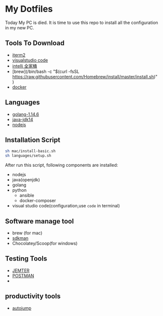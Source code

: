 # My Dotfiles

Today My PC is died. It is time to use this repo to install all the configuration in my new PC.

##  Tools To Download

- [iterm2](https://www.iterm2.com/)
- [visualstudio code](https://code.visualstudio.com/)
- [intellj 全家桶](https://www.jetbrains.com/)
- [brew](/bin/bash -c "$(curl -fsSL https://raw.githubusercontent.com/Homebrew/install/master/install.sh)"
)
- [docker](https://docs.docker.com/docker-for-mac/)

## Languages

- [golang-1.14.6](https://golang.org/dl/go1.14.6.darwin-amd64.tar.gz)
- [java-jdk14](https://download.oracle.com/otn-pub/java/jdk/14.0.2+12/205943a0976c4ed48cb16f1043c5c647/jdk-14.0.2_osx-x64_bin.tar.gz)
- [nodejs]()

## Installation Script

```sh
sh mac/install-basic.sh
sh languages/setup.sh
```

After run this script, following components are installed:

- nodejs
- java(openjdk)
- golang
- python
  * ansible
  * docker-composer
- visual studio code(configuration,use ```code``` in terminal)

## Software manage tool

- brew (for mac)
- [sdkman](https://sdkman.io/install)
- Chocolatey/Scoop(for windows)

## Testing Tools

- [JEMTER]()
- [POSTMAN]()
- 

## productivity tools

- [autojump](https://github.com/wting/autojump)